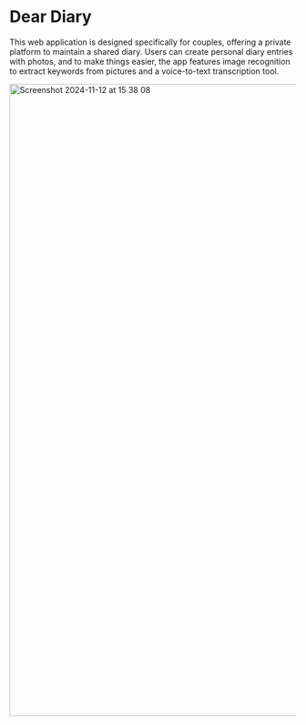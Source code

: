 # Dear Diary

This web application is designed specifically for couples, offering a private platform to maintain a shared diary. Users can create personal diary entries with photos, and to make things easier, the app features image recognition to extract keywords from pictures and a voice-to-text transcription tool.

<img width="1109" alt="Screenshot 2024-11-12 at 15 38 08" src="https://github.com/user-attachments/assets/d11b3ca9-22e8-4b9b-ad15-7af6f9a721fb">
